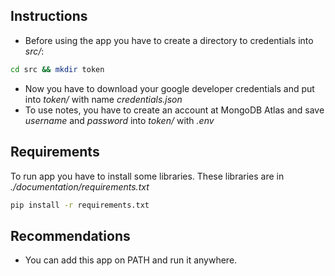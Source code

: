 ## Instructions
 - Before using the app you have to create a directory to credentials into *src/*:

```bash
cd src && mkdir token
```

 - Now you have to download your google developer credentials and put into *token/* with name *credentials.json*
 - To use notes, you have to create an account at MongoDB Atlas and save *username* and *password* into *token/* with _.env_ 

## Requirements
To run app you have to install some libraries. These libraries are in *./documentation/requirements.txt*

```bash
pip install -r requirements.txt
```

## Recommendations
 - You can add this app on PATH and run it anywhere.